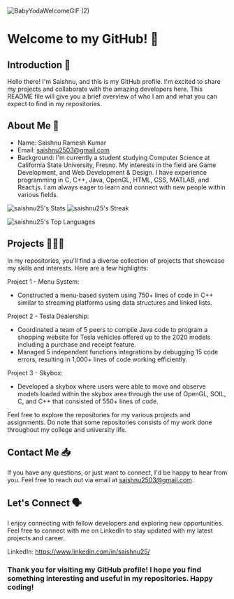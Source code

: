 ![BabyYodaWelcomeGIF (2)](https://github.com/saishnu25/saishnu25/assets/71780053/c5762069-dfec-4ead-b2dd-c47c2d5c4a56)
# Welcome to my GitHub! 👋 

## Introduction 🚀
Hello there! I'm Saishnu, and this is my GitHub profile. I'm excited to share my projects and collaborate with the amazing developers here. This README file will give you a brief overview of who I am and what you can expect to find in my repositories.

## About Me 🤔
- Name: Saishnu Ramesh Kumar
- Email: saishnu2503@gmail.com
- Background:
I'm currently a student studying Computer Science at California State University, Fresno. My interests in the field are Game Development, and Web Development & Design. I have experience programming in C, C++, Java, OpenGL, HTML, CSS, MATLAB, and React.js. I am always eager to learn and connect with new people within various fields. 

![saishnu25's Stats](https://github-readme-stats.vercel.app/api?username=saishnu25&theme=react&show_icons=true&hide_border=false&count_private=true)
![saishnu25's Streak](https://github-readme-streak-stats.herokuapp.com/?user=saishnu25&theme=react&hide_border=false)

![saishnu25's Top Languages](https://github-readme-stats.vercel.app/api/top-langs/?username=saishnu25&theme=react&show_icons=true&hide_border=false&layout=compact)

## Projects 🧑🏽‍💻
In my repositories, you'll find a diverse collection of projects that showcase my skills and interests. Here are a few highlights:

Project 1 - Menu System:
- Constructed a menu-based system using 750+ lines of code in C++ similar to streaming platforms using data structures and linked lists.

Project 2 - Tesla Dealership:
- Coordinated a team of 5 peers to compile Java code to program a shopping website for Tesla vehicles offered up to the 2020 models including a purchase and receipt feature.
- Managed 5 independent functions integrations by debugging 15 code errors, resulting in 1,000+ lines of code working efficiently.

Project 3 - Skybox:
- Developed a skybox where users were able to move and observe models loaded within the skybox area through the use of OpenGL, SOIL, C, and C++ that consisted of 550+ lines of code.

Feel free to explore the repositories for my various projects and assignments. Do note that some repositories consists of my work done throughout my college and university life.

## Contact Me 📥
If you have any questions, or just want to connect, I'd be happy to hear from you. Feel free to reach out via email at saishnu2503@gmail.com.

## Let's Connect 🗣️
I enjoy connecting with fellow developers and exploring new opportunities. Feel free to connect with me on LinkedIn to stay updated with my latest projects and career. 

LinkedIn: https://www.linkedin.com/in/saishnu25/

### Thank you for visiting my GitHub profile! I hope you find something interesting and useful in my repositories. Happy coding!
